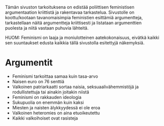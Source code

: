 Tämän sivuston tarkoituksena on edistää poliittisen feministisen
argumentaation kriittistä ja rakentavaa tarkastelua. Sivustolle on
koottu/kootaan tavanomaisimpia feministien esittämiä argumentteja,
tarkastellaan näitä argumentteja kriittisesti ja listataan argumenttien
puolesta ja niitä vastaan puhuvia lähteitä.

HUOM: Feminismi on laaja ja moniulotteinen aatekokonaisuus, eivätkä kaikki sen
suuntaukset edusta kaikkia tällä sivustolla esitettyjä näkemyksiä.

# Argumentit

- Feminismi tarkoittaa samaa kuin tasa-arvo
- Naisen euro on 76 senttiä
- Valkoinen patriarkaatti sortaa naisia, seksuaalivähemmistöjä ja
  rodullistettuja tai ainakin joitakin niistä
- Feminismi on rakkauden ideologia
- Sukupuolia on enemmän kuin kaksi
- Miesten ja naisten älykkyydessä ei ole eroa
- Valkoinen heteromies on aina etuoikeutettu
- Kaikki valkoihoiset ovat rasisteja
